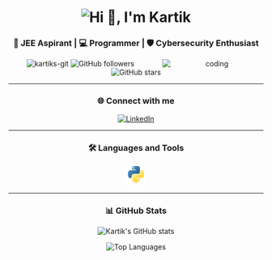 <h1 align="center">
  <img src="https://your-repository-path/typewriter.svg" alt="Hi 👋, I'm Kartik" />
</h1>
<h3 align="center">🚀 JEE Aspirant | 💻 Programmer | 🛡️ Cybersecurity Enthusiast</h3>

<div align="center">
  <img align="right" src="https://user-images.githubusercontent.com/55389276/140866485-8fb1c876-9a8f-4d6a-98dc-08c4981eaf70.gif" alt="coding" width="200" style="margin-left: 20px;">
  <p align="center">
    <img src="https://komarev.com/ghpvc/?username=kartiks-git&label=Profile%20views&color=0e75b6&style=flat" alt="kartiks-git" />
    <img src="https://img.shields.io/github/followers/kartiks-git?label=Followers&style=social" alt="GitHub followers" />
    <img src="https://img.shields.io/github/stars/kartiks-git?label=Stars&style=social" alt="GitHub stars" />
  </p>
</div>

---

<h3 align="center">🌐 Connect with me</h3>
<p align="center">
  <a href="https://linkedin.com/in/kartikk18" target="_blank">
    <img src="https://img.icons8.com/color/48/000000/linkedin.png" alt="LinkedIn" width="40" height="40" />
  </a>
</p>

---

<h3 align="center">🛠 Languages and Tools</h3>
<p align="center">
  <a href="https://www.python.org" target="_blank">
    <img src="https://raw.githubusercontent.com/devicons/devicon/master/icons/python/python-original.svg" alt="Python" width="40" height="40"/>
  </a>
</p>

---

<h3 align="center">📊 GitHub Stats</h3>
<p align="center">
  <img src="https://github-readme-stats.vercel.app/api?username=kartiks-git&show_icons=true&theme=radical" alt="Kartik's GitHub stats" width="450" />
</p>

<p align="center">
  <img src="https://github-readme-stats.vercel.app/api/top-langs/?username=kartiks-git&layout=compact&theme=radical" alt="Top Languages" width="350" />
</p>

<p align="center">
  <img src="https://github-readme-streak-stats.herokuapp.com/?user=kartiks-git&theme=radical" alt="GitHub Streak" width="450
